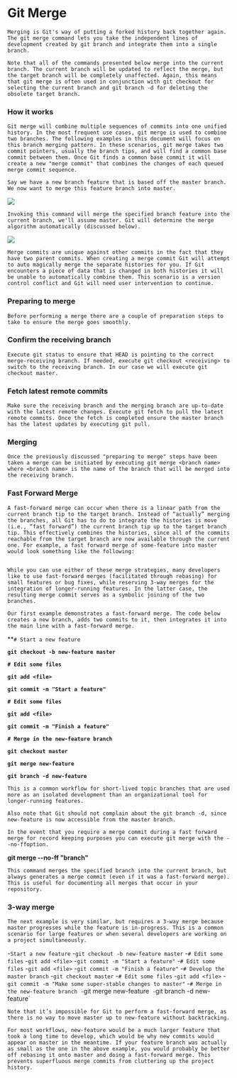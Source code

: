 # Git Merge
 
 `Merging is Git's way of putting a forked history back together again. The git merge command lets you take the independent lines of development created by git branch and integrate them into a single branch.`

`Note that all of the commands presented below merge into the current branch. The current branch will be updated to reflect the merge, but the target branch will be completely unaffected. Again, this means that git merge is often used in conjunction with git checkout for selecting the current branch and git branch -d for deleting the obsolete target branch.`

### How it works

`Git merge will combine multiple sequences of commits into one unified history. In the most frequent use cases, git merge is used to combine two branches. The following examples in this document will focus on this branch merging pattern. In these scenarios, git merge takes two commit pointers, usually the branch tips, and will find a common base commit between them. Once Git finds a common base commit it will create a new "merge commit" that combines the changes of each queued merge commit sequence.`

`Say we have a new branch feature that is based off the master branch. We now want to merge this feature branch into master.`

<img src="https://wac-cdn.atlassian.com/dam/jcr:86eba9ec-9391-45ea-800a-948cec1f2ed7/Branch-2.png?cdnVersion=1118"/>

`Invoking this command will merge the specified branch feature into the current branch, we'll assume master. Git will determine the merge algorithm automatically (discussed below).`

<img src="https://wac-cdn.atlassian.com/dam/jcr:83323200-3c57-4c29-9b7e-e67e98745427/Branch-1.png?cdnVersion=1118"/>

`Merge commits are unique against other commits in the fact that they have two parent commits. When creating a merge commit Git will attempt to auto magically merge the separate histories for you. If Git encounters a piece of data that is changed in both histories it will be unable to automatically combine them. This scenario is a version control conflict and Git will need user intervention to continue. `

### Preparing to merge

`Before performing a merge there are a couple of preparation steps to take to ensure the merge goes smoothly.`

### Confirm the receiving branch

`Execute git status to ensure that HEAD is pointing to the correct merge-receiving branch. If needed, execute git checkout <receiving> to switch to the receiving branch. In our case we will execute git checkout master.`

### Fetch latest remote commits

`Make sure the receiving branch and the merging branch are up-to-date with the latest remote changes. Execute git fetch to pull the latest remote commits. Once the fetch is completed ensure the master branch has the latest updates by executing git pull.`

### Merging

`Once the previously discussed "preparing to merge" steps have been taken a merge can be initiated by executing git merge <branch name> where <branch name> is the name of the branch that will be merged into the receiving branch.`

### Fast Forward Merge

`A fast-forward merge can occur when there is a linear path from the current branch tip to the target branch. Instead of “actually” merging the branches, all Git has to do to integrate the histories is move (i.e., “fast forward”) the current branch tip up to the target branch tip. This effectively combines the histories, since all of the commits reachable from the target branch are now available through the current one. For example, a fast forward merge of some-feature into master would look something like the following:`

<img src="https://wac-cdn.atlassian.com/dam/jcr:b87df050-2a3a-4f17-bb80-43c5217b4947/07%20(1).svg?cdnVersion=1118" loading="lazy" alt="">

`While you can use either of these merge strategies, many developers like to use fast-forward merges (facilitated through rebasing) for small features or bug fixes, while reserving 3-way merges for the integration of longer-running features. In the latter case, the resulting merge commit serves as a symbolic joining of the two branches.`

`Our first example demonstrates a fast-forward merge. The code below creates a new branch, adds two commits to it, then integrates it into the main line with a fast-forward merge.`

**`# Start a new feature`

**`git checkout -b new-feature master`**

**`# Edit some files`**

**`git add <file>`**

**`git commit -m "Start a feature"`**

**`# Edit some files`**

**`git add <file>`**

**`git commit -m "Finish a feature"`**

**`# Merge in the new-feature branch`**

**`git checkout master`**

**`git merge new-feature`**

**`git branch -d new-feature`**

`This is a common workflow for short-lived topic branches that are used more as an isolated development than an organizational tool for longer-running features.`

`Also note that Git should not complain about the git branch -d, since new-feature is now accessible from the master branch.`

`In the event that you require a merge commit during a fast forward merge for record keeping purposes you can execute git merge with the --no-ffoption.`

**git merge --no-ff "branch"**

`This command merges the specified branch into the current branch, but always generates a merge commit (even if it was a fast-forward merge). This is useful for documenting all merges that occur in your repository.`

### 3-way merge

`The next example is very similar, but requires a 3-way merge because master progresses while the feature is in-progress. This is a common scenario for large features or when several developers are working on a project simultaneously.`

-`Start a new feature`
-`git checkout -b new-feature master`
-`# Edit some files`
-`git add <file>`
-`git commit -m "Start a feature"`
-`# Edit some files`
-`git add <file>`
-`git commit -m "Finish a feature"`
-`# Develop the master branch`
-`git checkout master`
-`# Edit some files`
-`git add <file>`
-`git commit -m "Make some super-stable changes to master"`
-`# Merge in the new-feature branch
-`git merge new-feature`
-`git branch -d new-feature`

`Note that it’s impossible for Git to perform a fast-forward merge, as there is no way to move master up to new-feature without backtracking.`

`For most workflows, new-feature would be a much larger feature that took a long time to develop, which would be why new commits would appear on master in the meantime. If your feature branch was actually as small as the one in the above example, you would probably be better off rebasing it onto master and doing a fast-forward merge. This prevents superfluous merge commits from cluttering up the project history.`


